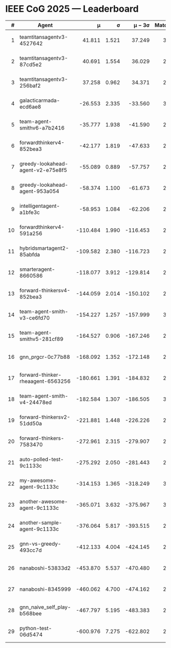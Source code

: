 # IEEE CoG 2025 — Leaderboard

| # | Agent | μ | σ | μ − 3σ | Matches | Updated |
|---:|---|---:|---:|---:|---:|---|
| 1 | teamtitansagentv3-4527642 | 41.811 | 1.521 | 37.249 | 3040 | 2025-08-18 10:18 |
| 2 | teamtitansagentv3-87cd5e2 | 40.691 | 1.554 | 36.029 | 2632 | 2025-08-18 10:18 |
| 3 | teamtitansagentv3-256baf2 | 37.258 | 0.962 | 34.371 | 2992 | 2025-08-18 10:18 |
| 4 | galacticarmada-ecd6ae8 | -26.553 | 2.335 | -33.560 | 3060 | 2025-08-18 10:18 |
| 5 | team-agent-smithv6-a7b2416 | -35.777 | 1.938 | -41.590 | 2780 | 2025-08-18 10:18 |
| 6 | forwardthinkerv4-852bea3 | -42.177 | 1.819 | -47.633 | 2210 | 2025-08-18 10:18 |
| 7 | greedy-lookahead-agent-v2-e75e8f5 | -55.089 | 0.889 | -57.757 | 2836 | 2025-08-18 10:18 |
| 8 | greedy-lookahead-agent-953a054 | -58.374 | 1.100 | -61.673 | 2756 | 2025-08-18 10:18 |
| 9 | intelligentagent-a1bfe3c | -58.953 | 1.084 | -62.206 | 2343 | 2025-08-18 10:18 |
| 10 | forwardthinkerv4-591a256 | -110.484 | 1.990 | -116.453 | 2634 | 2025-08-18 10:18 |
| 11 | hybridsmartagent2-85abfda | -109.582 | 2.380 | -116.723 | 2815 | 2025-08-18 10:18 |
| 12 | smarteragent-8660586 | -118.077 | 3.912 | -129.814 | 2632 | 2025-08-18 10:18 |
| 13 | forward-thinkersv4-852bea3 | -144.059 | 2.014 | -150.102 | 2298 | 2025-08-18 10:18 |
| 14 | team-agent-smith-v3-ce6fd70 | -154.227 | 1.257 | -157.999 | 3236 | 2025-08-18 10:18 |
| 15 | team-agent-smithv5-281cf89 | -164.527 | 0.906 | -167.246 | 2880 | 2025-08-18 10:18 |
| 16 | gnn_prgcr-0c77b88 | -168.092 | 1.352 | -172.148 | 2930 | 2025-08-18 10:18 |
| 17 | forward-thinker-rheaagent-6563256 | -180.661 | 1.391 | -184.832 | 2782 | 2025-08-18 10:18 |
| 18 | team-agent-smith-v4-24478ed | -182.584 | 1.307 | -186.505 | 3056 | 2025-08-18 10:18 |
| 19 | forward-thinkersv2-51dd50a | -221.881 | 1.448 | -226.226 | 2802 | 2025-08-18 10:18 |
| 20 | forward-thinkers-7583470 | -272.961 | 2.315 | -279.907 | 2540 | 2025-08-18 10:18 |
| 21 | auto-polled-test-9c1133c | -275.292 | 2.050 | -281.443 | 2360 | 2025-08-18 10:18 |
| 22 | my-awesome-agent-9c1133c | -314.153 | 1.365 | -318.249 | 3120 | 2025-08-18 10:18 |
| 23 | another-awesome-agent-9c1133c | -365.071 | 3.632 | -375.967 | 3080 | 2025-08-18 10:18 |
| 24 | another-sample-agent-9c1133c | -376.064 | 5.817 | -393.515 | 2720 | 2025-08-18 10:18 |
| 25 | gnn-vs-greedy-493cc7d | -412.133 | 4.004 | -424.145 | 2380 | 2025-08-18 10:18 |
| 26 | nanaboshi-53833d2 | -453.870 | 5.537 | -470.480 | 2360 | 2025-08-18 10:18 |
| 27 | nanaboshi-8345999 | -460.062 | 4.700 | -474.162 | 2520 | 2025-08-18 10:18 |
| 28 | gnn_naive_self_play-b568bee | -467.797 | 5.195 | -483.383 | 2480 | 2025-08-18 10:18 |
| 29 | python-test-06d5474 | -600.976 | 7.275 | -622.802 | 2310 | 2025-08-18 10:18 |
